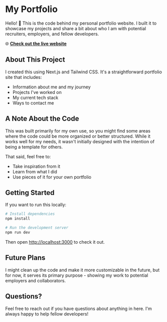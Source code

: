 # My Portfolio

Hello! 👋 This is the code behind my personal portfolio website. I built it to showcase my projects and share a bit about who I am with potential recruiters, employers, and fellow developers.

🌐 **[Check out the live website](https://www.christianvieuxdev.com/)**

## About This Project

I created this using Next.js and Tailwind CSS. It's a straightforward portfolio site that includes:
- Information about me and my journey
- Projects I've worked on
- My current tech stack
- Ways to contact me

## A Note About the Code

This was built primarily for my own use, so you might find some areas where the code could be more organized or better structured. While it works well for my needs, it wasn't initially designed with the intention of being a template for others.

That said, feel free to:
- Take inspiration from it
- Learn from what I did
- Use pieces of it for your own portfolio

## Getting Started

If you want to run this locally:

```bash
# Install dependencies
npm install

# Run the development server
npm run dev
```

Then open [http://localhost:3000](http://localhost:3000) to check it out.

## Future Plans

I might clean up the code and make it more customizable in the future, but for now, it serves its primary purpose - showing my work to potential employers and collaborators.

## Questions?

Feel free to reach out if you have questions about anything in here. I'm always happy to help fellow developers!
